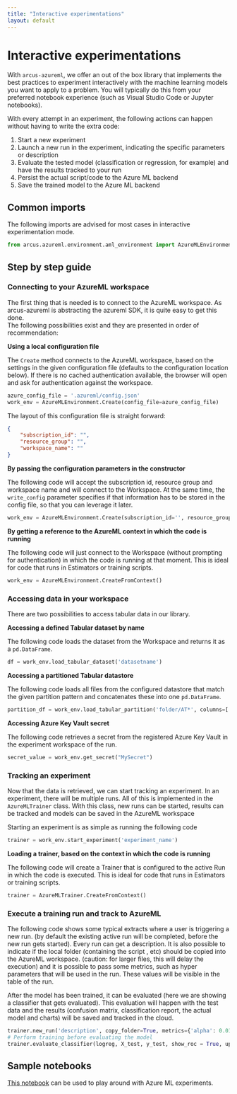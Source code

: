 ```yaml
---
title: "Interactive experimentations"
layout: default
---
```


# Interactive experimentations

With `arcus-azureml`, we offer an out of the box library that implements the best practices to experiment interactively with the machine learning models you want to apply to a problem.  You will typically do this from your preferred notebook experience (such as Visual Studio Code or Jupyter notebooks).  

With every attempt in an experiment, the following actions can happen without having to write the extra code:

1. Start a new experiment
1. Launch a new run in the experiment, indicating the specific parameters or description
1. Evaluate the tested model (classification or regression, for example) and have the results tracked to your run
1. Persist the actual script/code to the Azure ML backend
1. Save the trained model to the Azure ML backend

## Common imports

The following imports are advised for most cases in interactive experimentation mode.

```python
from arcus.azureml.environment.aml_environment import AzureMLEnvironment
```

## Step by step guide

### Connecting to your AzureML workspace

The first thing that is needed is to connect to the AzureML workspace.  As arcus-azureml is abstracting the azureml SDK, it is quite easy to get this done.  
The following possibilities exist and they are presented in order of recommendation:

__Using a local configuration file__

The `Create` method connects to the AzureML workspace, based on the settings in the given configuration file (defaults to the configuration location below).  If there is no cached authentication available, the browser will open and ask for authentication against the workspace.

```python
azure_config_file = '.azureml/config.json'
work_env = AzureMLEnvironment.Create(config_file=azure_config_file)
```

The layout of this configuration file is straight forward: 

```json
{
    "subscription_id": "",
    "resource_group": "",
    "workspace_name": ""
}
```
__By passing the configuration parameters in the constructor__

The following code will accept the subscription id, resource group and workspace name and will connect to the Workspace.  At the same time, the `write_config` parameter specifies if that information has to be stored in the config file, so that you can leverage it later.

```python
work_env = AzureMLEnvironment.Create(subscription_id='', resource_group='', workspace_name='', write_config=True)
```

__By getting a reference to the AzureML context in which the code is running__

The following code will just connect to the Workspace (without prompting for authentication) in which the code is running at that moment.  This is ideal for code that runs in Estimators or training scripts.

```python
work_env = AzureMLEnvironment.CreateFromContext()
```

### Accessing data in your workspace

There are two possibilities to access tabular data in our library.  

__Accessing a defined Tabular dataset by name__

The following code loads the dataset from the Workspace and returns it as a `pd.DataFrame`.

```python
df = work_env.load_tabular_dataset('datasetname')
```

__Accessing a partitioned Tabular datastore__

The following code loads all files from the configured datastore that match the given partition pattern and concatenates these into one `pd.DataFrame`.

```python
partition_df = work_env.load_tabular_partition('folder/AT*', columns=['Close', 'High', 'Isin'])
```

__Accessing Azure Key Vault secret__

The following code retrieves a secret from the registered Azure Key Vault in the experiment workspace of the run.

```python
secret_value = work_env.get_secret("MySecret")
```

### Tracking an experiment

Now that the data is retrieved, we can start tracking an experiment.  In an experiment, there will be multiple runs.  All of this is implemented in the `AzureMLTrainer` class.  With this class, new runs can be started, results can be tracked and models can be saved in the AzureML workspace

Starting an experiment is as simple as running the following code 

```python
trainer = work_env.start_experiment('experiment_name')
```

__Loading a trainer, based on the context in which the code is running__

The following code will create a Trainer that is configured to the active Run in which the code is executed.  This is ideal for code that runs in Estimators or training scripts.

```python
trainer = AzureMLTrainer.CreateFromContext()
```

### Execute a training run and track to AzureML

The following code shows some typical extracts where a user is triggering a new run.  (by default the existing active run will be completed, before the new run gets started).  Every run can get a description.  It is also possible to indicate if the local folder (containing the script , etc) should be copied into the AzureML workspace.  (caution: for larger files, this will delay the execution) and it is possible to pass some metrics, such as hyper parameters that will be used in the run.  These values will be visible in the table of the run.

After the model has been trained, it can be evaluated (here we are showing a classifier that gets evaluated).  This evaluation will happen with the test data and the results (confusion matrix, classification report, the actual model and charts) will be saved and tracked in the cloud.

```python
trainer.new_run('description', copy_folder=True, metrics={'alpha': 0.01, 'kernel_size': 5})
# Perform training before evaluating the model
trainer.evaluate_classifier(logreg, X_test, y_test, show_roc = True, upload_model = True)   
```

## Sample notebooks

[This notebook](https://github.com/arcus-azure/arcus.azureml/tree/master/samples/interactive_experiments.ipynb) can be used to play around with Azure ML experiments.

